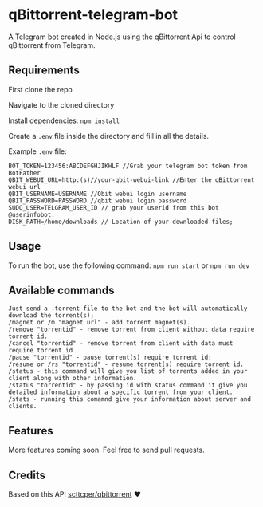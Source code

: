 # qBittorrent-telegram-bot

A Telegram bot created in Node.js using the qBittorrent Api to control qBittorrent from Telegram.

## Requirements

First clone the repo

Navigate to the cloned directory

Install dependencies: `npm install`

Create a `.env` file inside the directory and fill in all the details.

Example `.env` file:

```
BOT_TOKEN=123456:ABCDEFGHJIKHLF //Grab your telegram bot token from BotFather
QBIT_WEBUI_URL=http:(s)//your-qbit-webui-link //Enter the qBittorrent webui url
QBIT_USERNAME=USERNAME //Qbit webui login username
QBIT_PASSWORD=PASSWORD //qbit webui login password
SUDO_USER=TELGRAM_USER_ID // grab your userid from this bot @userinfobot.
DISK_PATH=/home/downloads // Location of your downloaded files;
```

## Usage

To run the bot, use the following command: `npm run start` or `npm run dev`

## Available commands

```
Just send a .torrent file to the bot and the bot will automatically download the torrent(s);
/magnet or /m "magnet url" - add torrent magnet(s).
/remove "torrentid" - remove torrent from client without data require torrent id.
/cancel "torrentid" - remove torrent from client with data must require torrent id
/pause "torrentid" - pause torrent(s) require torrent id;
/resume or /rs "torrentid" - resume torrent(s) require torrent id.
/status - this command will give you list of torrents added in your client along with other information.
/status "torrentid" - by passing id with status command it give you detailed information about a specific torrent from your client.
/stats - running this comamnd give your information about server and clients.

```

## Features

More features coming soon. Feel free to send pull requests.

## Credits

Based on this API [scttcper/qbittorrent](https://github.com/scttcper/qbittorrent) ❤️
